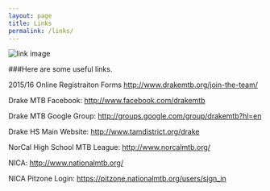```yaml
---
layout: page
title: Links
permalink: /links/
---
```


![link image](../images/chain.png)

###Here are some useful links.

2015/16 Online Registraiton Forms <http://www.drakemtb.org/join-the-team/>

Drake MTB Facebook: <http://www.facebook.com/drakemtb>

Drake MTB Google Group: <http://groups.google.com/group/drakemtb?hl=en>

Drake HS Main Website: <http://www.tamdistrict.org/drake>

NorCal High School MTB League: <http://www.norcalmtb.org/>

NICA: <http://www.nationalmtb.org/>

NICA Pitzone Login: <https://pitzone.nationalmtb.org/users/sign_in>
